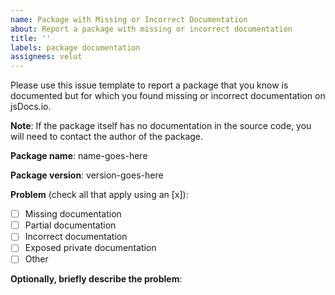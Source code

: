 ```yaml
---
name: Package with Missing or Incorrect Documentation
about: Report a package with missing or incorrect documentation
title: ''
labels: package documentation
assignees: velut
---
```


Please use this issue template to report a package that you know is documented but for which you found missing or incorrect documentation on jsDocs.io.

**Note**: If the package itself has no documentation in the source code, you will need to contact the author of the package.

**Package name**: name-goes-here

**Package version**: version-goes-here

**Problem** (check all that apply using an [x]):

-   [ ] Missing documentation
-   [ ] Partial documentation
-   [ ] Incorrect documentation
-   [ ] Exposed private documentation
-   [ ] Other

**Optionally, briefly describe the problem**:
